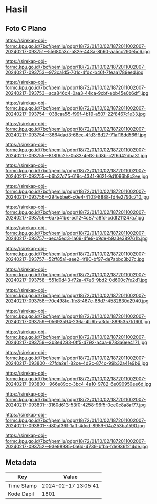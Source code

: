 # Hasil

## Foto C Plano

https://sirekap-obj-formc.kpu.go.id/7bcf/pemilu/pdpr/18/72/01/10/02/1872011002007-20240217-093751--55680a3c-a82e-448a-8b60-aa5cc290e5c6.jpg

https://sirekap-obj-formc.kpu.go.id/7bcf/pemilu/pdpr/18/72/01/10/02/1872011002007-20240217-093753--973ca1d5-701c-4fdc-b46f-7feaa1789eed.jpg

https://sirekap-obj-formc.kpu.go.id/7bcf/pemilu/pdpr/18/72/01/10/02/1872011002007-20240217-093753--aca846c4-0aa3-44ca-9cbf-ebb45e0b6df1.jpg

https://sirekap-obj-formc.kpu.go.id/7bcf/pemilu/pdpr/18/72/01/10/02/1872011002007-20240217-093754--038caa55-f99f-4b19-a507-22f8467c1e33.jpg

https://sirekap-obj-formc.kpu.go.id/7bcf/pemilu/pdpr/18/72/01/10/02/1872011002007-20240217-093754--3664dad3-68cc-4fd3-8d27-71af16dd566f.jpg

https://sirekap-obj-formc.kpu.go.id/7bcf/pemilu/pdpr/18/72/01/10/02/1872011002007-20240217-093755--818f6c25-0b83-4ef8-bd8b-c2f6d42dba31.jpg

https://sirekap-obj-formc.kpu.go.id/7bcf/pemilu/pdpr/18/72/01/10/02/1872011002007-20240217-093755--b6b37d75-619c-4341-9621-9d1096b8c3ee.jpg

https://sirekap-obj-formc.kpu.go.id/7bcf/pemilu/pdpr/18/72/01/10/02/1872011002007-20240217-093756--294ebbe6-c0e4-4103-8888-fd4e2793c710.jpg

https://sirekap-obj-formc.kpu.go.id/7bcf/pemilu/pdpr/18/72/01/10/02/1872011002007-20240217-093756--6a7541be-5d12-4c87-a8fd-cddf211247a7.jpg

https://sirekap-obj-formc.kpu.go.id/7bcf/pemilu/pdpr/18/72/01/10/02/1872011002007-20240217-093757--aeca5ed3-1a69-4fe9-b9de-b9a3e389761b.jpg

https://sirekap-obj-formc.kpu.go.id/7bcf/pemilu/pdpr/18/72/01/10/02/1872011002007-20240217-093757--52ff85a1-aee2-4f80-bf97-de7abbc3b27c.jpg

https://sirekap-obj-formc.kpu.go.id/7bcf/pemilu/pdpr/18/72/01/10/02/1872011002007-20240217-093758--551d0d43-f72a-47e6-9bd2-0d600c7fe2d1.jpg

https://sirekap-obj-formc.kpu.go.id/7bcf/pemilu/pdpr/18/72/01/10/02/1872011002007-20240217-093758--70e498fe-1fe8-467e-88d7-4582830d2940.jpg

https://sirekap-obj-formc.kpu.go.id/7bcf/pemilu/pdpr/18/72/01/10/02/1872011002007-20240217-093759--05693594-236a-4b6b-a3dd-88953571d60f.jpg

https://sirekap-obj-formc.kpu.go.id/7bcf/pemilu/pdpr/18/72/01/10/02/1872011002007-20240217-093759--3b3e4233-0ff5-4792-a4aa-9783a6ee4171.jpg

https://sirekap-obj-formc.kpu.go.id/7bcf/pemilu/pdpr/18/72/01/10/02/1872011002007-20240217-093800--27fda2e1-82ce-4d2c-874c-99b32a41e9b9.jpg

https://sirekap-obj-formc.kpu.go.id/7bcf/pemilu/pdpr/18/72/01/10/02/1872011002007-20240217-093800--966e89cc-3bc4-4a10-9782-6e090950ee6d.jpg

https://sirekap-obj-formc.kpu.go.id/7bcf/pemilu/pdpr/18/72/01/10/02/1872011002007-20240217-093801--3160d613-53f0-4258-96f5-0ce0c8a8af77.jpg

https://sirekap-obj-formc.kpu.go.id/7bcf/pemilu/pdpr/18/72/01/10/02/1872011002007-20240217-093801--d80af36f-1aff-4dcd-8959-04a253ba1590.jpg

https://sirekap-obj-formc.kpu.go.id/7bcf/pemilu/pdpr/18/72/01/10/02/1872011002007-20240217-093752--93e98935-0a6d-4739-bfba-fde936f214de.jpg


## Metadata

| Key        | Value               |
| ---------- | ------------------- |
| Time Stamp | 2024-02-17 13:05:41 |
| Kode Dapil | 1801                |



